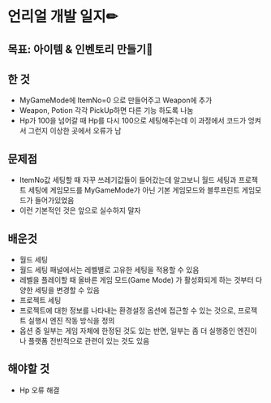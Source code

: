 # 언리얼 개발 일지✏



## 목표: 아이템 & 인벤토리 만들기🎁

## 한 것

* MyGameMode에 ItemNo=0 으로 만들어주고 Weapon에 추가
* Weapon, Potion 각각 PickUp하면 다른 기능 하도록 나눔
* Hp가 100을 넘어갈 때 Hp를 다시 100으로 세팅해주는데 이 과정에서 코드가 엉켜서 그런지 이상한 곳에서 오류가 남


## 문제점

* ItemNo값 세팅할 때 자꾸 쓰레기값들이 들어갔는데 알고보니 월드 세팅과 프로젝트 세팅에 게임모드를 MyGameMode가 아닌 기본 게임모드와 블루프린트 게임모드가 들어가있었음
* 이런 기본적인 것은 앞으로 실수하지 말자


## 배운것

* 월드 세팅
 * 월드 세팅 패널에서는 레벨별로 고유한 세팅을 적용할 수 있음
 * 레벨을 플레이할 때 올바른 게임 모드(Game Mode) 가 활성화되게 하는 것부터 다양한 세팅을 변경할 수 있음
* 프로젝트 세팅
 * 프로젝트에 대한 정보를 나타내는 환경설정 옵션에 접근할 수 있는 것으로, 프로젝트 실행시 엔진 작동 방식을 정의
 * 옵션 중 일부는 게임 자체에 한정된 것도 있는 반면, 일부는 좀 더 실행중인 엔진이나 플랫폼 전반적으로 관련이 있는 것도 있음



## 해야할 것

* Hp 오류 해결
